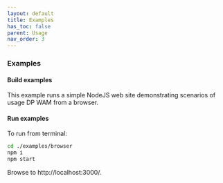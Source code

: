 ```yaml
---
layout: default
title: Examples
has_toc: false  
parent: Usage
nav_order: 3
---
```


### Examples

#### Build examples

This example runs a simple NodeJS web site demonstrating scenarios of usage DP WAM from a browser.

#### Run examples

To run from terminal:

``` bash
cd ./examples/browser
npm i
npm start
```

Browse to http://localhost:3000/.
